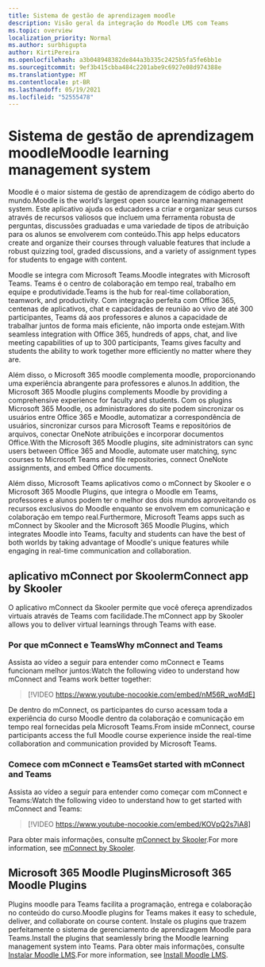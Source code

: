 ```yaml
---
title: Sistema de gestão de aprendizagem moodle
description: Visão geral da integração do Moodle LMS com Teams
ms.topic: overview
localization_priority: Normal
ms.author: surbhigupta
author: KirtiPereira
ms.openlocfilehash: a3b048948382de844a3b335c2425b5fa5fe6bb1e
ms.sourcegitcommit: 9ef3b415cbba484c2201abe9c6927e08d974388e
ms.translationtype: MT
ms.contentlocale: pt-BR
ms.lasthandoff: 05/19/2021
ms.locfileid: "52555478"
---
```

# <a name="moodle-learning-management-system"></a><span data-ttu-id="49387-103">Sistema de gestão de aprendizagem moodle</span><span class="sxs-lookup"><span data-stu-id="49387-103">Moodle learning management system</span></span>

<span data-ttu-id="49387-104">Moodle é o maior sistema de gestão de aprendizagem de código aberto do mundo.</span><span class="sxs-lookup"><span data-stu-id="49387-104">Moodle is the world’s largest open source learning management system.</span></span> <span data-ttu-id="49387-105">Este aplicativo ajuda os educadores a criar e organizar seus cursos através de recursos valiosos que incluem uma ferramenta robusta de perguntas, discussões graduadas e uma variedade de tipos de atribuição para os alunos se envolverem com conteúdo.</span><span class="sxs-lookup"><span data-stu-id="49387-105">This app helps educators create and organize their courses through valuable features that include a robust quizzing tool, graded discussions, and a variety of assignment types for students to engage with content.</span></span>  
 
<span data-ttu-id="49387-106">Moodle se integra com Microsoft Teams.</span><span class="sxs-lookup"><span data-stu-id="49387-106">Moodle integrates with Microsoft Teams.</span></span> <span data-ttu-id="49387-107">Teams é o centro de colaboração em tempo real, trabalho em equipe e produtividade.</span><span class="sxs-lookup"><span data-stu-id="49387-107">Teams is the hub for real-time collaboration, teamwork, and productivity.</span></span> <span data-ttu-id="49387-108">Com integração perfeita com Office 365, centenas de aplicativos, chat e capacidades de reunião ao vivo de até 300 participantes, Teams dá aos professores e alunos a capacidade de trabalhar juntos de forma mais eficiente, não importa onde estejam.</span><span class="sxs-lookup"><span data-stu-id="49387-108">With seamless integration with Office 365, hundreds of apps, chat, and live meeting capabilities of up to 300 participants, Teams gives faculty and students the ability to work together more efficiently no matter where they are.</span></span> 
 
<span data-ttu-id="49387-109">Além disso, o Microsoft 365 moodle complementa moodle, proporcionando uma experiência abrangente para professores e alunos.</span><span class="sxs-lookup"><span data-stu-id="49387-109">In addition, the Microsoft 365 Moodle plugins complements Moodle by providing a comprehensive experience for faculty and students.</span></span> <span data-ttu-id="49387-110">Com os plugins Microsoft 365 Moodle, os administradores do site podem sincronizar os usuários entre Office 365 e Moodle, automatizar a correspondência de usuários, sincronizar cursos para Microsoft Teams e repositórios de arquivos, conectar OneNote atribuições e incorporar documentos Office.</span><span class="sxs-lookup"><span data-stu-id="49387-110">With the Microsoft 365 Moodle plugins, site administrators can sync users between Office 365 and Moodle, automate user matching, sync courses to Microsoft Teams and file repositories, connect OneNote assignments, and embed Office documents.</span></span>  
 
<span data-ttu-id="49387-111">Além disso, Microsoft Teams aplicativos como o mConnect by Skooler e o Microsoft 365 Moodle Plugins, que integra o Moodle em Teams, professores e alunos podem ter o melhor dos dois mundos aproveitando os recursos exclusivos do Moodle enquanto se envolvem em comunicação e colaboração em tempo real.</span><span class="sxs-lookup"><span data-stu-id="49387-111">Furthermore, Microsoft Teams apps such as mConnect by Skooler and the Microsoft 365 Moodle Plugins, which integrates Moodle into Teams, faculty and students can have the best of both worlds by taking advantage of Moodle's unique features while engaging in real-time communication and collaboration.</span></span>

## <a name="mconnect-app-by-skooler"></a><span data-ttu-id="49387-112">aplicativo mConnect por Skooler</span><span class="sxs-lookup"><span data-stu-id="49387-112">mConnect app by Skooler</span></span>

<span data-ttu-id="49387-113">O aplicativo mConnect da Skooler permite que você ofereça aprendizados virtuais através de Teams com facilidade.</span><span class="sxs-lookup"><span data-stu-id="49387-113">The mConnect app by Skooler allows you to deliver virtual learnings through Teams with ease.</span></span>

### <a name="why-mconnect-and-teams"></a><span data-ttu-id="49387-114">Por que mConnect e Teams</span><span class="sxs-lookup"><span data-stu-id="49387-114">Why mConnect and Teams</span></span>

<span data-ttu-id="49387-115">Assista ao vídeo a seguir para entender como mConnect e Teams funcionam melhor juntos:</span><span class="sxs-lookup"><span data-stu-id="49387-115">Watch the following video to understand how mConnect and Teams work better together:</span></span>

> [!VIDEO https://www.youtube-nocookie.com/embed/nM56R_woMdE]

<span data-ttu-id="49387-116">De dentro do mConnect, os participantes do curso acessam toda a experiência do curso Moodle dentro da colaboração e comunicação em tempo real fornecidas pela Microsoft Teams.</span><span class="sxs-lookup"><span data-stu-id="49387-116">From inside mConnect, course participants access the full Moodle course experience inside the real-time collaboration and communication provided by Microsoft Teams.</span></span>

### <a name="get-started-with-mconnect-and-teams"></a><span data-ttu-id="49387-117">Comece com mConnect e Teams</span><span class="sxs-lookup"><span data-stu-id="49387-117">Get started with mConnect and Teams</span></span>

<span data-ttu-id="49387-118">Assista ao vídeo a seguir para entender como começar com mConnect e Teams:</span><span class="sxs-lookup"><span data-stu-id="49387-118">Watch the following video to understand how to get started with mConnect and Teams:</span></span>

> [!VIDEO https://www.youtube-nocookie.com/embed/KOVpQ2s7iA8]

<span data-ttu-id="49387-119">Para obter mais informações, consulte [mConnect by Skooler](https://skooler.com/mconnect/how-to/).</span><span class="sxs-lookup"><span data-stu-id="49387-119">For more information, see [mConnect by Skooler](https://skooler.com/mconnect/how-to/).</span></span>

## <a name="microsoft-365-moodle-plugins"></a><span data-ttu-id="49387-120">Microsoft 365 Moodle Plugins</span><span class="sxs-lookup"><span data-stu-id="49387-120">Microsoft 365 Moodle Plugins</span></span>

<span data-ttu-id="49387-121">Plugins moodle para Teams facilita a programação, entrega e colaboração no conteúdo do curso.</span><span class="sxs-lookup"><span data-stu-id="49387-121">Moodle plugins for Teams makes it easy to schedule, deliver, and collaborate on course content.</span></span> <span data-ttu-id="49387-122">Instale os plugins que trazem perfeitamente o sistema de gerenciamento de aprendizagem Moodle para Teams.</span><span class="sxs-lookup"><span data-stu-id="49387-122">Install the plugins that seamlessly bring the Moodle learning management system into Teams.</span></span> <span data-ttu-id="49387-123">Para obter mais informações, consulte [Instalar Moodle LMS](moodleInstructions.md).</span><span class="sxs-lookup"><span data-stu-id="49387-123">For more information, see [Install Moodle LMS](moodleInstructions.md).</span></span>

